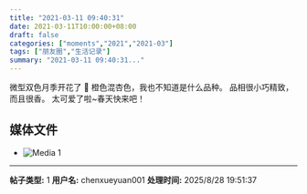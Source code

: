 ```yaml
---
title: "2021-03-11 09:40:31"
date: 2021-03-11T10:00:00+08:00
draft: false
categories: ["moments","2021","2021-03"]
tags: ["朋友圈","生活记录"]
summary: "2021-03-11 09:40:31..."
---
```


微型双色月季开花了 🥰
橙色混杏色，我也不知道是什么品种。
品相很小巧精致，而且很香。
太可爱了啦~春天快来吧！

## 媒体文件

- ![Media 1](/Moments/photos/2021-03-11/202103110940310.jpg)

---

**帖子类型:** 1
**用户名:** chenxueyuan001
**处理时间:** 2025/8/28 19:51:37